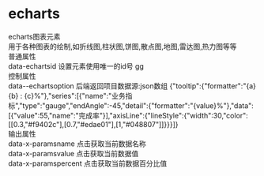 # echarts
echarts图表元素<br>
用于各种图表的绘制,如折线图,柱状图,饼图,散点图,地图,雷达图,热力图等等<br>
普通属性<br>
data-echartsid	设置元素使用唯一的id号	gg<br>
控制属性<br>
data--echartsoption	后端返回项目数据源:json数组	{"tooltip":{"formatter":"{a} <br></div>{b} : {c}%"},"series":[{"name":"业务指标","type":"gauge","endAngle":-45,"detail":{"formatter":"{value}%"},"data":[{"value":55,"name":"完成率"}],"axisLine":{"lineStyle":{"width":30,"color":[[0.3,"#f9402c"],[0.7,"#edae01"],[1,"#048807"]]}}}]}<br>
输出属性<br>
data-x-paramsname	点击获取当前数据名称<br>
data-x-paramsvalue	点击获取当前数据值<br>
data-x-paramspercent	点击获取当前数据百分比值<br>
